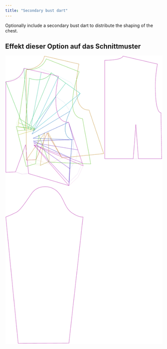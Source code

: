 ```yaml
---
title: "Secondary bust dart"
---
```


Optionally include a secondary bust dart to distribute the shaping of the chest.

## Effekt dieser Option auf das Schnittmuster

![This image shows the effect of this option by superimposing several variants that have a different value for this option](breanna_secondarybustdart_sample.svg "Effect of this option on the pattern")
